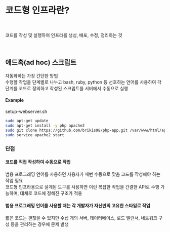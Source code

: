 # 코드형 인프라란?

<br>

코드를 작성 및 실행하여 인프라를 생성, 배포, 수정, 정리하는 것

<br>

## 애드혹(ad hoc) 스크립트
자동화하는 가장 간단한 방법  
수행할 작업을 단계별로 나누고 bash, ruby, python 등 선호하는 언어를 사용하여 각 단계를 코드로 정의하고 작성된 스크립트를 서버에서 수동으로 실행

#### Example
setup-webserver.sh  
```bash
sudo apt-get update
sudo apt-get install -y php apache2
sudo git clone https://github.com/brikis98/php-app.git /var/www/html/app
sudo service apache2 start
```

### 단점
#### 코드를 직접 작성하여 수동으로 작업
범용 프로그래밍 언어를 사용하면 사용자가 매번 수동으로 맞춤 코드를 작성해야 하는 작업 필요  
코드형 인프라용으로 설계된 도구를 사용하면 이런 복잡한 작업을 간결한 API로 수행 가능하며, 대체로 코드에 정해진 구조가 적용

#### 범용 프로그래밍 언어를 사용할 때는 각 개발자가 자신만의 고유한 스타일로 작업
짧은 코드는 괜찮을 수 있지만 수십 개의 서버, 데이터베이스, 로드 밸런서, 네트워크 구성 등을 관리하는 경우에 문제 발생
